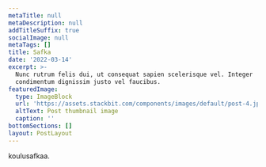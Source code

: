 ```yaml
---
metaTitle: null
metaDescription: null
addTitleSuffix: true
socialImage: null
metaTags: []
title: Safka
date: '2022-03-14'
excerpt: >-
  Nunc rutrum felis dui, ut consequat sapien scelerisque vel. Integer
  condimentum dignissim justo vel faucibus.
featuredImage:
  type: ImageBlock
  url: 'https://assets.stackbit.com/components/images/default/post-4.jpeg'
  altText: Post thumbnail image
  caption: ''
bottomSections: []
layout: PostLayout
---
```

koulusafkaa.
